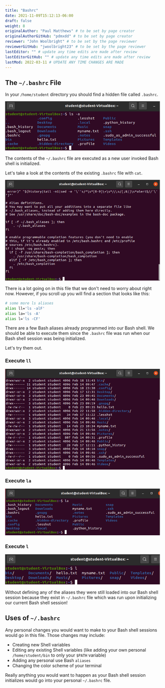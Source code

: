 ```yaml
---
title: "Bashrc"
date: 2021-11-09T15:12:13-06:00
draft: false
weight: 8
originalAuthor: "Paul Matthews" # to be set by page creator
originalAuthorGitHub: "pdmxdd" # to be set by page creator
reviewer: "John Woolbright" # to be set by the page reviewer
reviewerGitHub: "jwoolbright23" # to be set by the page reviewer
lastEditor: "" # update any time edits are made after review
lastEditorGitHub: "" # update any time edits are made after review
lastMod: 2022-03-11 # UPDATE ANY TIME CHANGES ARE MADE
---
```


## The `~/.bashrc` File

In your `/home/student` directory you should find a hidden file called `.bashrc`.

![ls -a](pictures/ls-a-bashrc.png?classes=border)

The contents of the `~/.bashrc` file are executed as a new user invoked Bash shell is initialized.

Let's take a look at the contents of the existing `.bashrc` file with `cat`.

![cat ~/.bashrc](pictures/cat-bashrc.png?classes=border)

There is a lot going on in this file that we don't need to worry about right now. However, if you scroll up you will find a section that looks like this:

```bash
# some more ls aliases
alias ll='ls -alF'
alias la='ls -A'
alias l='ls -CF'
```

There are a few Bash aliases already programmed into our Bash shell. We should be able to execute them since the `.bashrc` file was run when our Bash shell session was being initialized.

Let's try them out.

### Execute `ll`

![ll](pictures/ll.png?classes=border)

### Execute `la`

![la](pictures/la.png?classes=border)

### Execute `l`

![l](pictures/l.png?classes=border)

Without defining any of the aliases they were still loaded into our Bash shell session because they exist in `~/.bashrc` file which was run upon initializing our current Bash shell session!

## Uses of `~/.bashrc`

Any personal changes you would want to make to your Bash shell sessions would go in this file. Those changes may include:

- Creating new Shell variables
- Editing any existing Shell variables (like adding your own personal `/home/student/bin` to only your `$PATH` variable)
- Adding any personal use Bash `aliases`
- Changing the color scheme of your terminal

Really anything you would want to happen as your Bash shell session initializes would go into your personal `~/.bashrc` file.